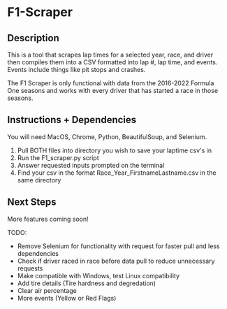 # F1-Scraper

## Description

This is a tool that scrapes lap times for a selected year, race, and driver then compiles them into a CSV formatted into lap #, lap time, and events. Events include things like pit stops and crashes.

The F1 Scraper is only functional with data from the 2016-2022 Formula One seasons and works with every driver that has started a race in those seasons.

## Instructions + Dependencies

You will need MacOS, Chrome, Python, BeautifulSoup, and Selenium.

1. Pull BOTH files into directory you wish to save your laptime csv's in
2. Run the F1_scraper.py script
3. Answer requested inputs prompted on the terminal
4. Find your csv in the format Race_Year_FirstnameLastname.csv in the same directory

## Next Steps
More features coming soon!

TODO: 
* Remove Selenium for functionality with request for faster pull and less dependencies
* Check if driver raced in race before data pull to reduce unnecessary requests
* Make compatible with Windows, test Linux compatibility
* Add tire details (Tire hardness and degredation)
* Clear air percentage
* More events (Yellow or Red Flags)
